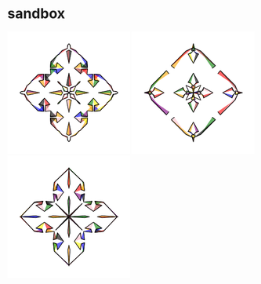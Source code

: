 # sandbox
![star](./img/star.gif "Stern")
![star](./img/star1.gif "Stern")
![star](./img/star2.gif "Stern")